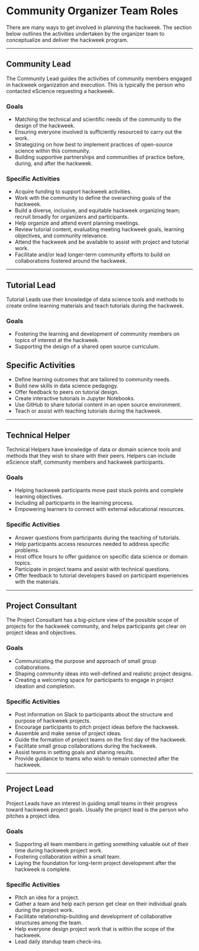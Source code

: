 # Community Organizer Team Roles
There are many ways to get involved in planning the hackweek. The section below outlines
the activities undertaken by the organizer team to conceptualize and deliver the hackweek
program.

--------

## Community Lead
The Community Lead guides the activities of community members engaged in hackweek
organization and execution. This is typically the person who contacted eScience
requesting a hackweek.

### Goals
- Matching the technical and scientific needs of the community to the design of the
hackweek.
- Ensuring everyone involved is sufficiently resourced to carry out the work.
- Strategizing on how best to implement practices of open-source science within this
community.
- Building supportive partnerships and communities of practice before, during, and after
the hackweek.

### Specific Activities
- Acquire funding to support hackweek activities.
- Work with the community to define the overarching goals of the hackweek.
- Build a diverse, inclusive, and equitable hackweek organizing team; recruit broadly for
organizers and participants.
- Help organize and attend event planning meetings.
- Review tutorial content, evaluating meeting hackweek goals, learning objectives, and
community relevance.
- Attend the hackweek and be available to assist with project and tutorial work.
- Facilitate and/or lead longer-term community efforts to build on collaborations
fostered around the hackweek.

--------

## Tutorial Lead
Tutorial Leads use their knowledge of data science tools and methods to create online
learning materials and teach tutorials during the hackweek.

### Goals
- Fostering the learning and development of community members on topics of interest at
the hackweek.
- Supporting the design of a shared open source curriculum.

## Specific Activities
- Define learning outcomes that are tailored to community needs.
- Build new skills in data science pedagogy.
- Offer feedback to peers on tutorial design.
- Create interactive tutorials in Jupyter Notebooks.
- Use GitHub to share tutorial content in an open source environment.
- Teach or assist with teaching tutorials during the hackweek.

--------

## Technical Helper
Technical Helpers have knowledge of data or domain science tools and methods that they
wish to share with their peers. Helpers can include eScience staff, community members and
hackweek participants.

### Goals
- Helping hackweek participants move past stuck points and complete learning objectives.
- Including all participants in the learning process.
- Empowering learners to connect with external educational resources.

### Specific Activities
- Answer questions from participants during the teaching of tutorials.
- Help participants access resources needed to address specific problems.
- Host office hours to offer guidance on specific data science or domain topics.
- Participate in project teams and assist with technical questions.
- Offer feedback to tutorial developers based on participant experiences with the
materials.

--------

## Project Consultant
The Project Consultant has a big-picture view of the possible scope of projects for the
hackweek community, and helps participants get clear on project ideas and objectives.

### Goals
- Communicating the purpose and approach of small group collaborations.
- Shaping community ideas into well-defined and realistic project designs.
- Creating a welcoming space for participants to engage in project ideation and
completion.

### Specific Activities
- Post information on Slack to participants about the structure and purpose of hackweek
projects.
- Encourage participants to pitch project ideas before the hackweek.
- Assemble and make sense of project ideas.
- Guide the formation of project teams on the first day of the hackweek.
- Facilitate small group collaborations during the hackweek.
- Assist teams in setting goals and sharing results.
- Provide guidance to teams who wish to remain connected after the hackweek.

--------

## Project Lead
Project Leads have an interest in guiding small teams in their progress toward hackweek
project goals. Usually the project lead is the person who pitches a project idea.

### Goals
- Supporting all team members in getting something valuable out of their time during
hackweek project work.
- Fostering collaboration within a small team.
- Laying the foundation for long-term project development after the hackweek is complete.

### Specific Activities
- Pitch an idea for a project.
- Gather a team and help each person get clear on their individual goals during the
project work.
- Facilitate relationship-building and development of collaborative structures among
the team.
- Help everyone design project work that is within the scope of the hackweek.
- Lead daily standup team check-ins.
